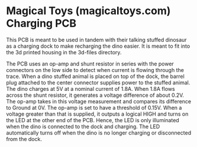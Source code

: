 # Magical Toys (magicaltoys.com) Charging PCB

This PCB is meant to be used in tandem with their talking stuffed dinosaur as a charging dock to make recharging the dino easier. It is meant to fit into the 3d printed housing in the 3d-files directory.

The PCB uses an op-amp and shunt resistor in series with the power connectors on the low side to detect when current is flowing through the trace. When a dino stuffed animal is placed on top of the dock, the barrel plug attached to the center connector supplies power to the stuffed animal. The dino charges at 5V at a nominal current of 1.8A. When 1.8A flows across the shunt resistor, it generates a voltage difference of about 0.2V. The op-amp takes in this voltage measurement and compares its difference to Ground at 0V. The op-amp is set to have a threshold of 0.15V. When a voltage greater than that is supplied, it outputs a logical HIGH and turns on the LED at the other end of the PCB. Hence, the LED is only illuminated when the dino is connected to the dock and charging. The LED automatically turns off when the dino is no longer charging or disconnected from the dock.
